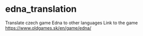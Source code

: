 # edna_translation
Translate czech game Edna to other languages
Link to the game https://www.oldgames.sk/en/game/edna/

